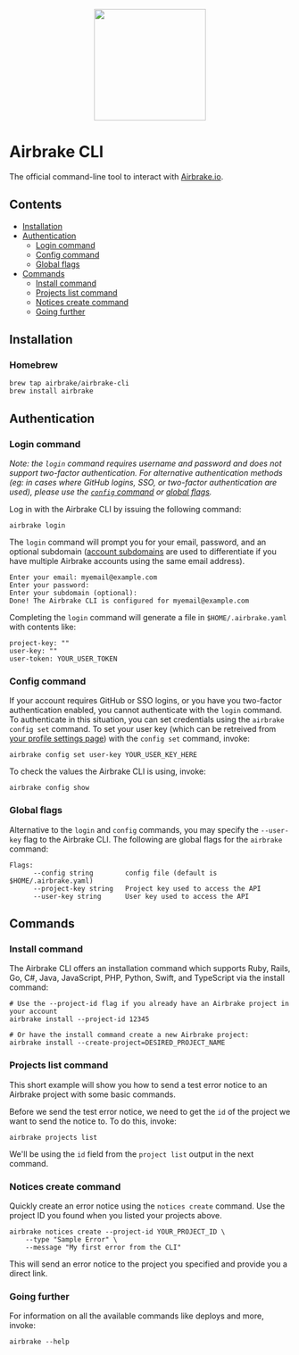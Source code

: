 <p align="center">
  <img src="https://airbrake-github-assets.s3.amazonaws.com/brand/airbrake-full-logo.png" width="200">
</p>

# Airbrake CLI

The official command-line tool to interact with [Airbrake.io](https://airbrake.io/).

## Contents
- [Installation](#installation)
- [Authentication](#authentication)
  - [Login command](#login-commandd)
  - [Config command](#config-command)
  - [Global flags](#global-flag)
- [Commands](#commands)
  - [Install command](#install-command)
  - [Projects list command](#projects-list-command)
  - [Notices create command](#notices-create-command)
  - [Going further](#going-further)

## Installation

### Homebrew

```
brew tap airbrake/airbrake-cli
brew install airbrake
```

## Authentication

### Login command

*_Note:_ the `login` command requires username and password and does not support two-factor authentication. For alternative authentication methods (eg: in cases where GitHub logins, SSO, or two-factor authentication are used), please use the [`config` command](#config-command) or [global flags](#global-flags).*

Log in with the Airbrake CLI by issuing the following command:

```
airbrake login
```

The `login` command will prompt you for your email, password, and an optional subdomain ([account subdomains](https://airbrake.io/docs/airbrake-faq/what-is-my-subdomain/) are used to differentiate if you have multiple Airbrake accounts using the same email address).

```
Enter your email: myemail@example.com
Enter your password:
Enter your subdomain (optional):
Done! The Airbrake CLI is configured for myemail@example.com
```

Completing the `login` command will generate a file in `$HOME/.airbrake.yaml` with contents like:

```
project-key: ""
user-key: ""
user-token: YOUR_USER_TOKEN
```

### Config command

If your account requires GitHub or SSO logins, or you have you two-factor authentication enabled, you cannot authenticate with the `login` command. To authenticate in this situation, you can set credentials using the `airbrake config set` command. To set your user key (which can be retreived from [your profile settings page](https://airbrake.io/users/edit)) with the `config set` command, invoke:

```
airbrake config set user-key YOUR_USER_KEY_HERE
```

To check the values the Airbrake CLI is using, invoke:

```
airbrake config show
```

### Global flags

Alternative to the `login` and `config` commands, you may specify the `--user-key` flag to the Airbrake CLI. The following are global flags for the `airbrake` command:

```
Flags:
      --config string        config file (default is $HOME/.airbrake.yaml)
      --project-key string   Project key used to access the API
      --user-key string      User key used to access the API
```

## Commands

### Install command

The Airbrake CLI offers an installation command which supports Ruby, Rails, Go, C#, Java, JavaScript, PHP, Python, Swift, and TypeScript via the install command:

```
# Use the --project-id flag if you already have an Airbrake project in your account
airbrake install --project-id 12345

# Or have the install command create a new Airbrake project:
airbrake install --create-project=DESIRED_PROJECT_NAME
```

### Projects list command

This short example will show you how to send a test error notice to an Airbrake project with some basic commands.

Before we send the test error notice, we need to get the `id` of the project we want to send the notice to. To do this, invoke:

```
airbrake projects list
```

We'll be using the `id` field from the `project list` output in the next command.

### Notices create command

Quickly create an error notice using the `notices create` command. Use the project ID you found when you listed your projects above.

```
airbrake notices create --project-id YOUR_PROJECT_ID \
    --type "Sample Error" \
    --message "My first error from the CLI"
```

This will send an error notice to the project you specified and provide you a direct link.

### Going further

For information on all the available commands like deploys and more, invoke:

```
airbrake --help
```
